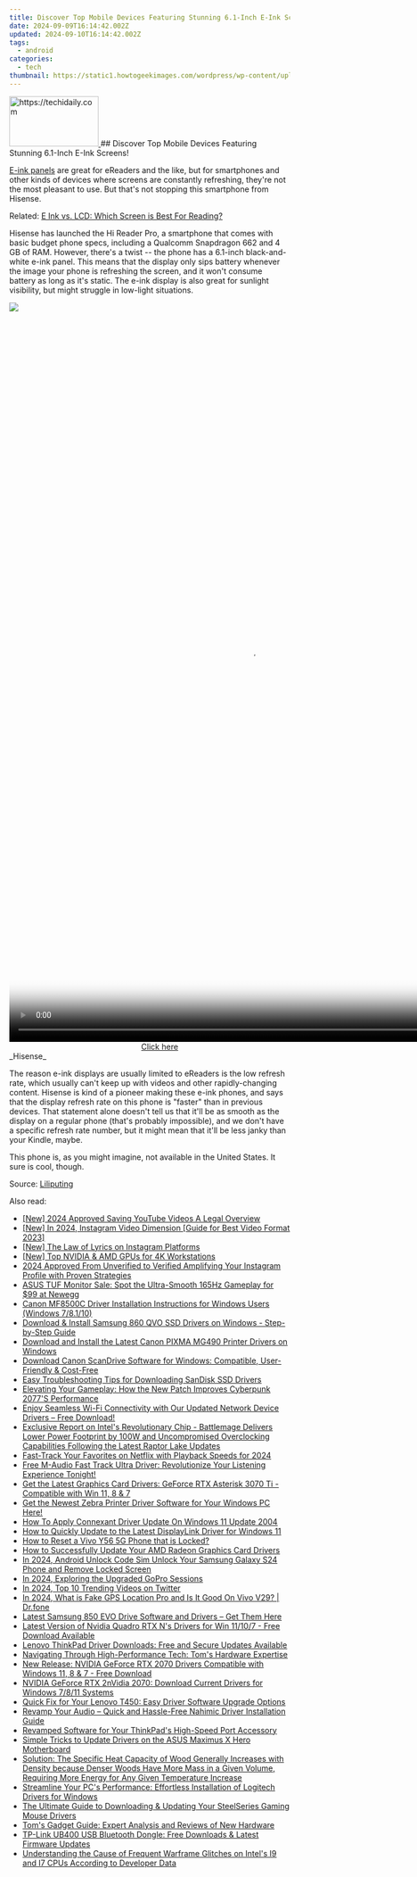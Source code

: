 ```yaml
---
title: Discover Top Mobile Devices Featuring Stunning 6.1-Inch E-Ink Screens!
date: 2024-09-09T16:14:42.002Z
updated: 2024-09-10T16:14:42.002Z
tags:
  - android
categories:
  - tech
thumbnail: https://static1.howtogeekimages.com/wordpress/wp-content/uploads/2022/12/phone.jpg
---
```


<!-- affiliate ads begin -->
<a href="https://aligracehair.sjv.io/c/5597632/2135396/19272" target="_top" id="2135396">
  <img src="//a.impactradius-go.com/display-ad/19272-2135396" border="0" alt="https://techidaily.com" width="160" height="90"/>
</a>
<img height="0" width="0" src="https://aligracehair.sjv.io/i/5597632/2135396/19272" style="position:absolute;visibility:hidden;" border="0" />
<!-- affiliate ads end -->
## Discover Top Mobile Devices Featuring Stunning 6.1-Inch E-Ink Screens!

[E-ink panels](https://facebook-video-files.techidaily.com/updated-the-key-to-captivating-audiences-crafting-fb-slideshows/) are great for eReaders and the like, but for smartphones and other kinds of devices where screens are constantly refreshing, they're not the most pleasant to use. But that's not stopping this smartphone from Hisense.

Related: [E Ink vs. LCD: Which Screen is Best For Reading?](https://instagram-video-files.techidaily.com/new-in-2024-streamline-your-content-with-these-4-instagram-looping-hacks/) 

 Hisense has launched the Hi Reader Pro, a smartphone that comes with basic budget phone specs, including a Qualcomm Snapdragon 662 and 4 GB of RAM. However, there's a twist -- the phone has a 6.1-inch black-and-white e-ink panel. This means that the display only sips battery whenever the image your phone is refreshing the screen, and it won't consume battery as long as it's static. The e-ink display is also great for sunlight visibility, but might struggle in low-light situations.

![](https://static1.howtogeekimages.com/wordpress/wp-content/uploads/2022/12/hireader-pro_04.jpg) 

<!-- affiliate ads begin -->
<span id="1793213">
					<video width="864" height="1296" style="cursor:pointer"
           poster="//a.impactradius-go.com/display-clicktoplayimage/1793213.png"
           onclick="if(!this.playClicked){this.play();this.setAttribute('controls',true);this.playClicked=true;}">
	   <source src="//a.impactradius-go.com/display-ad/19135-1793213">
	   <img src="//a.impactradius-go.com/display-clicktoplayimage/1793213.png" style="border: none; height: 100%; width: 100%; object-fit: contain">
	</video>
	<div style="width:540px;text-align:center"><a href="javascript:window.open(decodeURIComponent('https%3A%2F%2Ftinyland.pxf.io%2Fc%2F5597632%2F1793213%2F19135'), '_blank');void(0);">Click here</a></div>
</span>
<img height="0" width="0" src="https://imp.pxf.io/i/5597632/1793213/19135" style="position:absolute;visibility:hidden;" border="0" />
<!-- affiliate ads end -->
_Hisense_

 The reason e-ink displays are usually limited to eReaders is the low refresh rate, which usually can't keep up with videos and other rapidly-changing content. Hisense is kind of a pioneer making these e-ink phones, and says that the display refresh rate on this phone is "faster" than in previous devices. That statement alone doesn't tell us that it'll be as smooth as the display on a regular phone (that's probably impossible), and we don't have a specific refresh rate number, but it might mean that it'll be less janky than your Kindle, maybe.

 This phone is, as you might imagine, not available in the United States. It sure is cool, though.

 Source: [Liliputing](https://liliputing.com/hisense-hi-reader-pro-is-an-android-smartphone-with-a-6-1-inch-e-ink-display/)

<ins class="adsbygoogle"
     style="display:block"
     data-ad-format="autorelaxed"
     data-ad-client="ca-pub-7571918770474297"
     data-ad-slot="1223367746"></ins>



<ins class="adsbygoogle"
     style="display:block"
     data-ad-client="ca-pub-7571918770474297"
     data-ad-slot="8358498916"
     data-ad-format="auto"
     data-full-width-responsive="true"></ins>

<span class="atpl-alsoreadstyle">Also read:</span>
<div><ul>
<li><a href="https://youtube-lab.techidaily.com/024-approved-saving-youtube-videos-a-legal-overview/"><u>[New] 2024 Approved Saving YouTube Videos A Legal Overview</u></a></li>
<li><a href="https://instagram-video-files.techidaily.com/new-in-2024-instagram-video-dimension-guide-for-best-video-format-2023/"><u>[New] In 2024, Instagram Video Dimension [Guide for Best Video Format 2023]</u></a></li>
<li><a href="https://instagram-video-recordings.techidaily.com/new-the-law-of-lyrics-on-instagram-platforms/"><u>[New] The Law of Lyrics on Instagram Platforms</u></a></li>
<li><a href="https://fox-access.techidaily.com/new-top-nvidia-and-amd-gpus-for-4k-workstations/"><u>[New] Top NVIDIA & AMD GPUs for 4K Workstations</u></a></li>
<li><a href="https://instagram-videos.techidaily.com/2024-approved-from-unverified-to-verified-amplifying-your-instagram-profile-with-proven-strategies/"><u>2024 Approved From Unverified to Verified Amplifying Your Instagram Profile with Proven Strategies</u></a></li>
<li><a href="https://hardware-updates.techidaily.com/1723862792889-asus-tuf-monitor-sale-spot-the-ultra-smooth-165hz-gameplay-for-99-at-newegg/"><u>ASUS TUF Monitor Sale: Spot the Ultra-Smooth 165Hz Gameplay for $99 at Newegg</u></a></li>
<li><a href="https://hardware-help.techidaily.com/canon-mf8500c-driver-installation-instructions-for-windows-users-windows-78110/"><u>Canon MF8500C Driver Installation Instructions for Windows Users (Windows 7/8.1/10)</u></a></li>
<li><a href="https://hardware-help.techidaily.com/download-and-install-samsung-860-qvo-ssd-drivers-on-windows-step-by-step-guide/"><u>Download & Install Samsung 860 QVO SSD Drivers on Windows - Step-by-Step Guide</u></a></li>
<li><a href="https://hardware-help.techidaily.com/download-and-install-the-latest-canon-pixma-mg490-printer-drivers-on-windows/"><u>Download and Install the Latest Canon PIXMA MG490 Printer Drivers on Windows</u></a></li>
<li><a href="https://hardware-help.techidaily.com/download-canon-scandrive-software-for-windows-compatible-user-friendly-and-cost-free/"><u>Download Canon ScanDrive Software for Windows: Compatible, User-Friendly & Cost-Free</u></a></li>
<li><a href="https://hardware-help.techidaily.com/easy-troubleshooting-tips-for-downloading-sandisk-ssd-drivers/"><u>Easy Troubleshooting Tips for Downloading SanDisk SSD Drivers</u></a></li>
<li><a href="https://win-blog.techidaily.com/elevating-your-gameplay-how-the-new-patch-improves-cyberpunk-2077s-performance/"><u>Elevating Your Gameplay: How the New Patch Improves Cyberpunk 2077'S Performance</u></a></li>
<li><a href="https://hardware-help.techidaily.com/1722971687928-enjoy-seamless-wi-fi-connectivity-with-our-updated-network-device-drivers-free-download/"><u>Enjoy Seamless Wi-Fi Connectivity with Our Updated Network Device Drivers – Free Download!</u></a></li>
<li><a href="https://hardware-help.techidaily.com/exclusive-report-on-intels-revolutionary-chip-battlemage-delivers-lower-power-footprint-by-100w-and-uncompromised-overclocking-capabilities-following-the-la6/"><u>Exclusive Report on Intel's Revolutionary Chip - Battlemage Delivers Lower Power Footprint by 100W and Uncompromised Overclocking Capabilities Following the Latest Raptor Lake Updates</u></a></li>
<li><a href="https://some-techniques.techidaily.com/fast-track-your-favorites-on-netflix-with-playback-speeds-for-2024/"><u>Fast-Track Your Favorites on Netflix with Playback Speeds for 2024</u></a></li>
<li><a href="https://hardware-help.techidaily.com/free-m-audio-fast-track-ultra-driver-revolutionize-your-listening-experience-tonight/"><u>Free M-Audio Fast Track Ultra Driver: Revolutionize Your Listening Experience Tonight!</u></a></li>
<li><a href="https://hardware-help.techidaily.com/get-the-latest-graphics-card-drivers-geforce-rtx-asterisk-3070-ti-compatible-with-win-11-8-and-7/"><u>Get the Latest Graphics Card Drivers: GeForce RTX Asterisk 3070 Ti - Compatible with Win 11, 8 & 7</u></a></li>
<li><a href="https://hardware-help.techidaily.com/1722958410564-get-the-newest-zebra-printer-driver-software-for-your-windows-pc-here/"><u>Get the Newest Zebra Printer Driver Software for Your Windows PC Here!</u></a></li>
<li><a href="https://hardware-help.techidaily.com/how-to-apply-connexant-driver-update-on-windows-11-update-2004/"><u>How To Apply Connexant Driver Update On Windows 11 Update 2004</u></a></li>
<li><a href="https://hardware-help.techidaily.com/how-to-quickly-update-to-the-latest-displaylink-driver-for-windows-11/"><u>How to Quickly Update to the Latest DisplayLink Driver for Windows 11</u></a></li>
<li><a href="https://android-unlock.techidaily.com/how-to-reset-a-vivo-y56-5g-phone-that-is-locked-by-drfone-android/"><u>How to Reset a Vivo Y56 5G Phone that is Locked?</u></a></li>
<li><a href="https://hardware-help.techidaily.com/how-to-successfully-update-your-amd-radeon-graphics-card-drivers/"><u>How to Successfully Update Your AMD Radeon Graphics Card Drivers</u></a></li>
<li><a href="https://sim-unlock.techidaily.com/in-2024-android-unlock-code-sim-unlock-your-samsung-galaxy-s24-phone-and-remove-locked-screen-by-drfone-android/"><u>In 2024, Android Unlock Code Sim Unlock Your Samsung Galaxy S24 Phone and Remove Locked Screen</u></a></li>
<li><a href="https://some-techniques.techidaily.com/in-2024-exploring-the-upgraded-gopro-sessions/"><u>In 2024, Exploring the Upgraded GoPro Sessions</u></a></li>
<li><a href="https://twitter-videos.techidaily.com/in-2024-top-10-trending-videos-on-twitter/"><u>In 2024, Top 10 Trending Videos on Twitter</u></a></li>
<li><a href="https://phone-solutions.techidaily.com/in-2024-what-is-fake-gps-location-pro-and-is-it-good-on-vivo-v29-drfone-by-drfone-virtual-android/"><u>In 2024, What is Fake GPS Location Pro and Is It Good On Vivo V29? | Dr.fone</u></a></li>
<li><a href="https://hardware-help.techidaily.com/latest-samsung-850-evo-drive-software-and-drivers-get-them-here/"><u>Latest Samsung 850 EVO Drive Software and Drivers – Get Them Here</u></a></li>
<li><a href="https://hardware-help.techidaily.com/1722969911817-latest-version-of-nvidia-quadro-rtx-ns-drivers-for-win-11107-free-download-available/"><u>Latest Version of Nvidia Quadro RTX N's Drivers for Win 11/10/7 - Free Download Available</u></a></li>
<li><a href="https://hardware-help.techidaily.com/lenovo-thinkpad-driver-downloads-free-and-secure-updates-available/"><u>Lenovo ThinkPad Driver Downloads: Free and Secure Updates Available</u></a></li>
<li><a href="https://hardware-help.techidaily.com/navigating-through-high-performance-tech-toms-hardware-expertise/"><u>Navigating Through High-Performance Tech: Tom's Hardware Expertise</u></a></li>
<li><a href="https://hardware-help.techidaily.com/new-release-nvidia-geforce-rtx-2070-drivers-compatible-with-windows-11-8-and-7-free-download/"><u>New Release: NVIDIA GeForce RTX 2070 Drivers Compatible with Windows 11, 8 & 7 - Free Download</u></a></li>
<li><a href="https://hardware-help.techidaily.com/nvidia-geforce-rtx-2nvidia-2070-download-current-drivers-for-windows-7811-systems/"><u>NVIDIA GeForce RTX 2nVidia 2070: Download Current Drivers for Windows 7/8/11 Systems</u></a></li>
<li><a href="https://hardware-help.techidaily.com/quick-fix-for-your-lenovo-t450-easy-driver-software-upgrade-options/"><u>Quick Fix for Your Lenovo T450: Easy Driver Software Upgrade Options</u></a></li>
<li><a href="https://hardware-help.techidaily.com/revamp-your-audio-quick-and-hassle-free-nahimic-driver-installation-guide/"><u>Revamp Your Audio – Quick and Hassle-Free Nahimic Driver Installation Guide</u></a></li>
<li><a href="https://hardware-help.techidaily.com/revamped-software-for-your-thinkpads-high-speed-port-accessory/"><u>Revamped Software for Your ThinkPad's High-Speed Port Accessory</u></a></li>
<li><a href="https://hardware-help.techidaily.com/simple-tricks-to-update-drivers-on-the-asus-maximus-x-hero-motherboard/"><u>Simple Tricks to Update Drivers on the ASUS Maximus X Hero Motherboard</u></a></li>
<li><a href="https://hardware-help.techidaily.com/solution-the-specific-heat-capacity-of-wood-generally-increases-with-density-because-denser-woods-have-more-mass-in-a-given-volume-requiring-more-energy-for178/"><u>Solution: The Specific Heat Capacity of Wood Generally Increases with Density because Denser Woods Have More Mass in a Given Volume, Requiring More Energy for Any Given Temperature Increase</u></a></li>
<li><a href="https://hardware-help.techidaily.com/streamline-your-pcs-performance-effortless-installation-of-logitech-drivers-for-windows/"><u>Streamline Your PC's Performance: Effortless Installation of Logitech Drivers for Windows</u></a></li>
<li><a href="https://hardware-help.techidaily.com/the-ultimate-guide-to-downloading-and-updating-your-steelseries-gaming-mouse-drivers/"><u>The Ultimate Guide to Downloading & Updating Your SteelSeries Gaming Mouse Drivers</u></a></li>
<li><a href="https://hardware-help.techidaily.com/toms-gadget-guide-expert-analysis-and-reviews-of-new-hardware/"><u>Tom's Gadget Guide: Expert Analysis and Reviews of New Hardware</u></a></li>
<li><a href="https://hardware-help.techidaily.com/tp-link-ub400-usb-bluetooth-dongle-free-downloads-and-latest-firmware-updates/"><u>TP-Link UB400 USB Bluetooth Dongle: Free Downloads & Latest Firmware Updates</u></a></li>
<li><a href="https://hardware-help.techidaily.com/understanding-the-cause-of-frequent-warframe-glitches-on-intels-i9-and-i7-cpus-according-to-developer-data/"><u>Understanding the Cause of Frequent Warframe Glitches on Intel's I9 and I7 CPUs According to Developer Data</u></a></li>
</ul></div>
